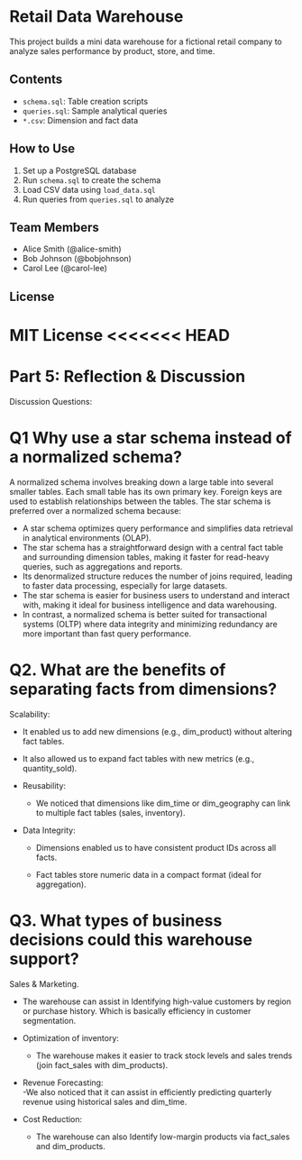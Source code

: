 
# Retail Data Warehouse

This project builds a mini data warehouse for a fictional retail company to analyze sales performance by product, store, and time.

## Contents

- `schema.sql`: Table creation scripts
- `queries.sql`: Sample analytical queries
- `*.csv`: Dimension and fact data

## How to Use

1. Set up a PostgreSQL database
2. Run `schema.sql` to create the schema
3. Load CSV data using `load_data.sql`
4. Run queries from `queries.sql` to analyze

## Team Members

- Alice Smith (@alice-smith)
- Bob Johnson (@bobjohnson)
- Carol Lee (@carol-lee)

## License

MIT License
<<<<<<< HEAD
=======

# Part 5: Reflection & Discussion
Discussion Questions:
# Q1 Why use a star schema instead of a normalized schema?
A normalized schema involves breaking down a large table into several smaller tables. Each small table has its own primary key. Foreign keys are used to establish relationships between the tables. 
The star schema is preferred over a normalized schema because:
-	A star schema optimizes query performance and simplifies data retrieval in analytical environments (OLAP).
-	The star schema has a straightforward design with a central fact table and surrounding dimension tables, making it faster for read-heavy queries, such as aggregations and reports. 
-	Its denormalized structure reduces the number of joins required, leading to faster data processing, especially for large datasets. 
-	The star schema is easier for business users to understand and interact with, making it ideal for business intelligence and data warehousing.
-	 In contrast, a normalized schema is better suited for transactional systems (OLTP) where data integrity and minimizing redundancy are more important than fast query performance.

 
# Q2. What are the benefits of separating facts from dimensions?
Scalability:  
  - It enabled us to add new dimensions (e.g., dim_product) without altering fact tables.  
  - It also allowed us to expand fact tables with new metrics (e.g., quantity_sold).  

- Reusability:  
  - We noticed that dimensions like dim_time or dim_geography can link to multiple fact tables (sales, inventory).  

- Data Integrity:  
  - Dimensions enabled us to have consistent product IDs across all facts.  
  
  - Fact tables store numeric data in a compact format (ideal for aggregation).  




# Q3. What types of business decisions could this warehouse support?
 Sales & Marketing. 
 - The warehouse can assist in Identifying high-value customers by region or purchase history.  Which is basically efficiency in customer segmentation.
  
  
- Optimization of inventory:  
  - The warehouse makes it easier to track stock levels and sales trends (join fact_sales with dim_products).  

 
- Revenue Forecasting:  
  -We also noticed that it can assist in efficiently predicting quarterly revenue using historical sales and dim_time.  


- Cost Reduction:  
  - The warehouse can also Identify low-margin products via fact_sales and dim_products.  


